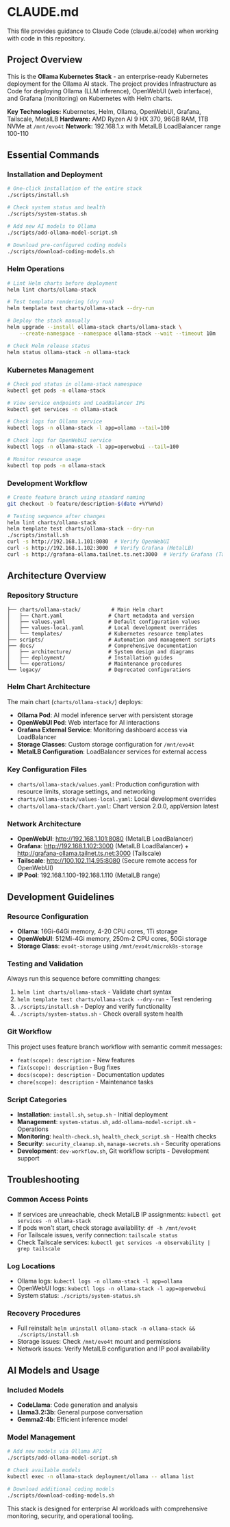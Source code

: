 # CLAUDE.md

This file provides guidance to Claude Code (claude.ai/code) when working with code in this repository.

## Project Overview

This is the **Ollama Kubernetes Stack** - an enterprise-ready Kubernetes deployment for the Ollama AI stack. The project provides Infrastructure as Code for deploying Ollama (LLM inference), OpenWebUI (web interface), and Grafana (monitoring) on Kubernetes with Helm charts.

**Key Technologies:** Kubernetes, Helm, Ollama, OpenWebUI, Grafana, Tailscale, MetalLB
**Hardware:** AMD Ryzen AI 9 HX 370, 96GB RAM, 1TB NVMe at `/mnt/evo4t`
**Network:** 192.168.1.x with MetalLB LoadBalancer range 100-110

## Essential Commands

### Installation and Deployment
```bash
# One-click installation of the entire stack
./scripts/install.sh

# Check system status and health
./scripts/system-status.sh

# Add new AI models to Ollama
./scripts/add-ollama-model-script.sh

# Download pre-configured coding models
./scripts/download-coding-models.sh
```

### Helm Operations
```bash
# Lint Helm charts before deployment
helm lint charts/ollama-stack

# Test template rendering (dry run)
helm template test charts/ollama-stack --dry-run

# Deploy the stack manually
helm upgrade --install ollama-stack charts/ollama-stack \
    --create-namespace --namespace ollama-stack --wait --timeout 10m

# Check Helm release status
helm status ollama-stack -n ollama-stack
```

### Kubernetes Management
```bash
# Check pod status in ollama-stack namespace
kubectl get pods -n ollama-stack

# View service endpoints and LoadBalancer IPs
kubectl get services -n ollama-stack

# Check logs for Ollama service
kubectl logs -n ollama-stack -l app=ollama --tail=100

# Check logs for OpenWebUI service
kubectl logs -n ollama-stack -l app=openwebui --tail=100

# Monitor resource usage
kubectl top pods -n ollama-stack
```

### Development Workflow
```bash
# Create feature branch using standard naming
git checkout -b feature/description-$(date +%Y%m%d)

# Testing sequence after changes
helm lint charts/ollama-stack
helm template test charts/ollama-stack --dry-run
./scripts/install.sh
curl -s http://192.168.1.101:8080  # Verify OpenWebUI
curl -s http://192.168.1.102:3000  # Verify Grafana (MetalLB)
curl -s http://grafana-ollama.tailnet.ts.net:3000  # Verify Grafana (Tailscale)
```

## Architecture Overview

### Repository Structure
```
├── charts/ollama-stack/          # Main Helm chart
│   ├── Chart.yaml               # Chart metadata and version
│   ├── values.yaml              # Default configuration values
│   ├── values-local.yaml        # Local development overrides
│   └── templates/               # Kubernetes resource templates
├── scripts/                     # Automation and management scripts
├── docs/                        # Comprehensive documentation
│   ├── architecture/            # System design and diagrams
│   ├── deployment/              # Installation guides
│   └── operations/              # Maintenance procedures
└── legacy/                      # Deprecated configurations
```

### Helm Chart Architecture
The main chart (`charts/ollama-stack/`) deploys:
- **Ollama Pod**: AI model inference server with persistent storage
- **OpenWebUI Pod**: Web interface for AI interactions
- **Grafana External Service**: Monitoring dashboard access via LoadBalancer
- **Storage Classes**: Custom storage configuration for `/mnt/evo4t`
- **MetalLB Configuration**: LoadBalancer services for external access

### Key Configuration Files
- `charts/ollama-stack/values.yaml`: Production configuration with resource limits, storage settings, and networking
- `charts/ollama-stack/values-local.yaml`: Local development overrides
- `charts/ollama-stack/Chart.yaml`: Chart version 2.0.0, appVersion latest

### Network Architecture
- **OpenWebUI**: http://192.168.1.101:8080 (MetalLB LoadBalancer)
- **Grafana**: http://192.168.1.102:3000 (MetalLB LoadBalancer) + http://grafana-ollama.tailnet.ts.net:3000 (Tailscale)
- **Tailscale**: http://100.102.114.95:8080 (Secure remote access for OpenWebUI)
- **IP Pool**: 192.168.1.100-192.168.1.110 (MetalLB range)

## Development Guidelines

### Resource Configuration
- **Ollama**: 16Gi-64Gi memory, 4-20 CPU cores, 1Ti storage
- **OpenWebUI**: 512Mi-4Gi memory, 250m-2 CPU cores, 50Gi storage
- **Storage Class**: `evo4t-storage` using `/mnt/evo4t/microk8s-storage`

### Testing and Validation
Always run this sequence before committing changes:
1. `helm lint charts/ollama-stack` - Validate chart syntax
2. `helm template test charts/ollama-stack --dry-run` - Test rendering
3. `./scripts/install.sh` - Deploy and verify functionality
4. `./scripts/system-status.sh` - Check overall system health

### Git Workflow
This project uses feature branch workflow with semantic commit messages:
- `feat(scope): description` - New features
- `fix(scope): description` - Bug fixes  
- `docs(scope): description` - Documentation updates
- `chore(scope): description` - Maintenance tasks

### Script Categories
- **Installation**: `install.sh`, `setup.sh` - Initial deployment
- **Management**: `system-status.sh`, `add-ollama-model-script.sh` - Operations
- **Monitoring**: `health-check.sh`, `health_check_script.sh` - Health checks
- **Security**: `security_cleanup.sh`, `manage-secrets.sh` - Security operations
- **Development**: `dev-workflow.sh`, Git workflow scripts - Development support

## Troubleshooting

### Common Access Points
- If services are unreachable, check MetalLB IP assignments: `kubectl get services -n ollama-stack`
- If pods won't start, check storage availability: `df -h /mnt/evo4t`
- For Tailscale issues, verify connection: `tailscale status`
- Check Tailscale services: `kubectl get services -n observability | grep tailscale`

### Log Locations
- Ollama logs: `kubectl logs -n ollama-stack -l app=ollama`
- OpenWebUI logs: `kubectl logs -n ollama-stack -l app=openwebui`
- System status: `./scripts/system-status.sh`

### Recovery Procedures
- Full reinstall: `helm uninstall ollama-stack -n ollama-stack && ./scripts/install.sh`
- Storage issues: Check `/mnt/evo4t` mount and permissions
- Network issues: Verify MetalLB configuration and IP pool availability

## AI Models and Usage

### Included Models
- **CodeLlama**: Code generation and analysis
- **Llama3.2:3b**: General purpose conversation
- **Gemma2:4b**: Efficient inference model

### Model Management
```bash
# Add new models via Ollama API
./scripts/add-ollama-model-script.sh

# Check available models
kubectl exec -n ollama-stack deployment/ollama -- ollama list

# Download additional coding models
./scripts/download-coding-models.sh
```

This stack is designed for enterprise AI workloads with comprehensive monitoring, security, and operational tooling.